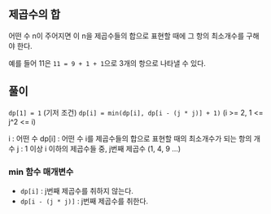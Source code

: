## 제곱수의 합

어떤 수 n이 주어지면 이 n을 제곱수들의 합으로 표현할 때에 그 항의 최소개수를 구해야 한다.

예를 들어 11은 `11 = 9 + 1 + 1`으로 3개의 항으로 나타낼 수 있다.

## 풀이

`dp[1] = 1` (기저 조건)
`dp[i] = min(dp[i], dp[i - (j * j)] + 1)` (i >= 2, 1 <= j^2 <= i)

i : 어떤 수
dp[i] : 어떤 수 i를 제곱수들의 합으로 표현할 때의 최소개수가 되는 항의 개수
j : 1 이상 i 이하의 제곱수들 중, j번째 제곱수 (1, 4, 9 ...)

### min 함수 매개변수
* `dp[i]` : j번째 제곱수를 취하지 않는다.
* `dp[i - (j * j)]` : j번째 제곱수를 취한다.